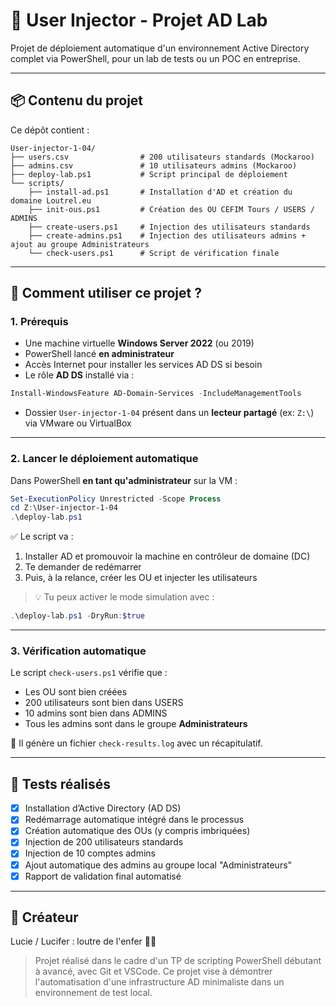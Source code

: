 # 🧠 User Injector - Projet AD Lab

Projet de déploiement automatique d'un environnement Active Directory complet via PowerShell, pour un lab de tests ou un POC en entreprise.

---

## 📦 Contenu du projet

Ce dépôt contient :

```
User-injector-1-04/
├── users.csv                # 200 utilisateurs standards (Mockaroo)
├── admins.csv               # 10 utilisateurs admins (Mockaroo)
├── deploy-lab.ps1           # Script principal de déploiement
└── scripts/
    ├── install-ad.ps1       # Installation d'AD et création du domaine Loutrel.eu
    ├── init-ous.ps1         # Création des OU CEFIM Tours / USERS / ADMINS
    ├── create-users.ps1     # Injection des utilisateurs standards
    ├── create-admins.ps1    # Injection des utilisateurs admins + ajout au groupe Administrateurs
    └── check-users.ps1      # Script de vérification finale
```

---

## 🚀 Comment utiliser ce projet ?

### 1. Prérequis
- Une machine virtuelle **Windows Server 2022** (ou 2019)
- PowerShell lancé **en administrateur**
- Accès Internet pour installer les services AD DS si besoin
- Le rôle **AD DS** installé via :

```powershell
Install-WindowsFeature AD-Domain-Services -IncludeManagementTools
```

- Dossier `User-injector-1-04` présent dans un **lecteur partagé** (ex: `Z:\`) via VMware ou VirtualBox

---

### 2. Lancer le déploiement automatique

Dans PowerShell **en tant qu'administrateur** sur la VM :

```powershell
Set-ExecutionPolicy Unrestricted -Scope Process
cd Z:\User-injector-1-04
.\deploy-lab.ps1
```

✅ Le script va :
1. Installer AD et promouvoir la machine en contrôleur de domaine (DC)
2. Te demander de redémarrer
3. Puis, à la relance, créer les OU et injecter les utilisateurs

> 💡 Tu peux activer le mode simulation avec :
```powershell
.\deploy-lab.ps1 -DryRun:$true
```

---

### 3. Vérification automatique

Le script `check-users.ps1` vérifie que :
- Les OU sont bien créées
- 200 utilisateurs sont bien dans USERS
- 10 admins sont bien dans ADMINS
- Tous les admins sont dans le groupe **Administrateurs**

📁 Il génère un fichier `check-results.log` avec un récapitulatif.

---

## 🧪 Tests réalisés
- [x] Installation d’Active Directory (AD DS)
- [x] Redémarrage automatique intégré dans le processus
- [x] Création automatique des OUs (y compris imbriquées)
- [x] Injection de 200 utilisateurs standards
- [x] Injection de 10 comptes admins
- [x] Ajout automatique des admins au groupe local "Administrateurs"
- [x] Rapport de validation final automatisé

---

## 🙋 Créateur
Lucie / Lucifer : loutre de l'enfer 🦦🔥

> Projet réalisé dans le cadre d'un TP de scripting PowerShell débutant à avancé, avec Git et VSCode. Ce projet vise à démontrer l'automatisation d'une infrastructure AD minimaliste dans un environnement de test local.

